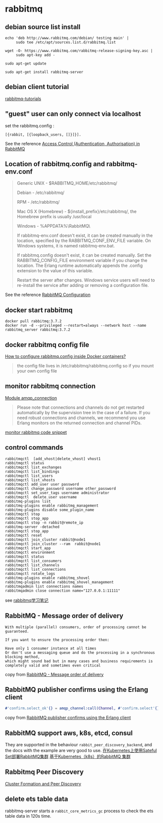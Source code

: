 # rabbitmq

## debian source list install

``` shell
echo 'deb http://www.rabbitmq.com/debian/ testing main' |
     sudo tee /etc/apt/sources.list.d/rabbitmq.list

wget -O- https://www.rabbitmq.com/rabbitmq-release-signing-key.asc |
     sudo apt-key add -

sudo apt-get update

sudo apt-get install rabbitmq-server
```

## debian client tutorial
[rabbitmq-tutorials](https://github.com/rabbitmq/rabbitmq-tutorials)

## "guest" user can only connect via localhost

set the rabbitmq.config :

``` shell
[{rabbit, [{loopback_users, []}]}].
```
See the reference [Access Control (Authentication, Authorisation) in RabbitMQ](https://www.rabbitmq.com/access-control.html)

## Location of rabbitmq.config and rabbitmq-env.conf

> Generic UNIX - $RABBITMQ_HOME/etc/rabbitmq/
>
> Debian - /etc/rabbitmq/
>
> RPM - /etc/rabbitmq/
>
>  Mac OS X (Homebrew) - ${install_prefix}/etc/rabbitmq/, the Homebrew prefix is usually /usr/local
>
> Windows - %APPDATA%\RabbitMQ\
>
> If rabbitmq-env.conf doesn't exist, it can be created manually in the location, specified by the RABBITMQ_CONF_ENV_FILE variable. On Windows systems, it is named rabbitmq-env.bat.
>
> If rabbitmq.config doesn't exist, it can be created manually. Set the RABBITMQ_CONFIG_FILE environment variable if you change the location. The Erlang runtime automatically appends the .config extension to the value of this variable.
>
> Restart the server after changes. Windows service users will need to re-install the service after adding or removing a configuration file.

See the reference [RabbitMQ Configuration](https://www.rabbitmq.com/configure.html)

## docker start rabbitmq

``` shell
docker pull rabbitmq:3.7.2
docker run -d --privileged --restart=always --network host --name rabbitmq_server rabbitmq:3.7.2
```

## docker rabbitmq config file
[How to configure rabbitmq.config inside Docker containers?](https://stackoverflow.com/questions/42003640/how-to-configure-rabbitmq-config-inside-docker-containers)

> the config file lives in /etc/rabbitmq/rabbitmq.config so if you mount your own config file

## monitor rabbitmq connection
[Module amqp_connection](https://www.rabbitmq.com/releases/rabbitmq-erlang-client/v3.6.14/doc/)
> Please note that connections and channels do not get restarted automatically by the supervision tree in the case of a failure.
> If you need robust connections and channels, we recommend you use Erlang monitors on the returned connection and channel PIDs.

[monitor rabbitmq code snippet](https://gist.github.com/burinov/4287139)

## control commands

``` shell
rabbitmqctl  [add_vhost|delete_vhost] vhost1
rabbitmqctl status
rabbitmqctl list_exchanges
rabbitmqctl list_bindings
rabbitmqctl list_users
rabbitmqctl list_vhosts
rabbitmqctl add_user user password
rabbitmqctl change_password username other_password
rabbitmqctl set_user_tags username administrator
rabbitmqctl  delete_user username
rabbitmq-plugins list
rabbitmq-plugins enable rabbitmq_management
rabbitmq-plugins disable some_plugin_name
rabbitmqctl stop
rabbitmqctl stop_app
rabbitmqctl stop -n rabbit@remote_ip
rabbitmq-server -detached
rabbitmqctl stop_app
rabbitmqctl reset
rabbitmqctl join_cluster rabbit@node1
rabbitmqctl join_cluster --ram  rabbit@node1
rabbitmqctl start_app
rabbitmqctl environment
rabbitmqctl status
rabbitmqctl list_consumers
rabbitmqctl list_channels
rabbitmqctl list_connections
rabbitmqctl rotate_logs
rabbitmq-plugins enable rabbitmq_shovel
rabbitmq-plugins enable rabbitmq_shovel_management
rabbitmqadmin list connections names
rabbitmqadmin close connection name="127.0.0.1:11111"
```
see [rabbitmq学习笔记](http://blog.51cto.com/lee90/2058126)

## RabbitMQ - Message order of delivery

``` shell
With multiple (parallel) consumers, order of processing cannot be guaranteed.

If you want to ensure the processing order then:

Have only 1 consumer instance at all times
Or don't use a messaging queue and do the processing in a synchronous blocking method,
which might sound bad but in many cases and business requirements is completely valid and sometimes even critical
```
copy from [RabbitMQ - Message order of delivery](https://stackoverflow.com/questions/21363302/rabbitmq-message-order-of-delivery)

## RabbitMQ publisher confirms using the Erlang client

``` erlang
#'confirm.select_ok'{} = amqp_channel:call(Channel, #'confirm.select'{}), etc().....
```
copy from [RabbitMQ publisher confirms using the Erlang client](https://groups.google.com/forum/#!topic/rabbitmq-discuss/-RkJ0Z4C114)

## RabbitMQ support aws, k8s, etcd, consul
They are supported in the behaviour `rabbit_peer_discovery_backend`, and the docs with the example are very good to use.
[在Kubernetes上使用Sateful Set部署RabbitMQ集群](https://www.kubernetes.org.cn/2629.html)
[基于Kubernetes（k8s）的RabbitMQ 集群](https://www.kubernetes.org.cn/1304.html)

## Rabbitmq Peer Discovery
[Cluster Formation and Peer Discovery](http://www.rabbitmq.com/cluster-formation.html)

##  delete ets table data
rabbitmq-server starts a `rabbit_core_metrics_gc` process to check the ets table data in 120s time.
